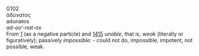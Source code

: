 <body>
  <p>G102<br>  ἀδύνατος  <br> adunatos  <br><i>ad-oo‘-nat-os </i><br>From <a href="g0001.htm">1</a> (as a negative particle) and <a href="g1415.htm">1415</a>  <i>unable</i>, that is, <i>weak</i> (literally or figuratively); passively <i>impossible:</i> - could not do, impossible, impotent, not possible, weak.<br></p>
 </body>